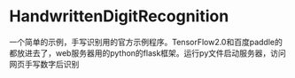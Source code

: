 # HandwrittenDigitRecognition
一个简单的示例，手写识别用的官方示例程序。TensorFlow2.0和百度paddle的都放进去了，web服务器用的python的flask框架。运行py文件启动服务器，访问网页手写数字后识别
